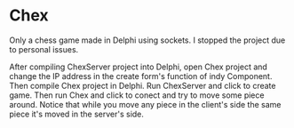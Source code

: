 # Chex
Only a chess game made in Delphi using sockets. I stopped the project due to personal issues.

After compiling ChexServer project into Delphi, open Chex project and change the IP address in 
the create form's function of indy Component. Then compile Chex project in Delphi. 
Run ChexServer and click to create game. Then run Chex and click to conect and try to move some 
piece around. Notice that while you move any piece in the client's side the same piece it's moved
in the server's side. 
